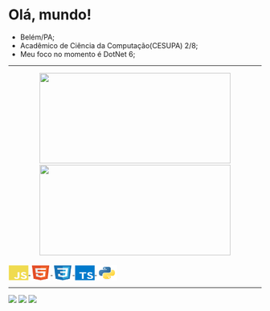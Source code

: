 <h1>Olá, mundo!</h1>

- Belém/PA;
- Acadêmico de Ciência da Computação(CESUPA) 2/8;
- Meu foco no momento é DotNet 6;
<hr>
<div align="center">
  <a href="https://github.com/pedrohcoriolano">
  <img height="180em" width='380em' src="https://github-readme-stats.vercel.app/api?username=pedrohcoriolano&show_icons=true&theme=dark&include_all_commits=true&count_private=true"/>
  <img height="180em" width='380em' src="https://github-readme-stats.vercel.app/api/top-langs/?username=pedrohcoriolano&layout=compact&langs_count=7&theme=dark"/>
</div>
  <div style="display: inline_block"><br>
  <img align="center" alt="Pedro-Js" height="30" width="40" src="https://raw.githubusercontent.com/devicons/devicon/master/icons/javascript/javascript-plain.svg">
  <img align="center" alt="Pedro-HTML" height="30" width="40" src="https://raw.githubusercontent.com/devicons/devicon/master/icons/html5/html5-original.svg">
  <img align="center" alt="Pedro-CSS" height="30" width="40" src="https://raw.githubusercontent.com/devicons/devicon/master/icons/css3/css3-original.svg">
  <img align="center" alt="Pedro-CSS" height="30" width="40" src="https://raw.githubusercontent.com/devicons/devicon/master/icons/typescript/typescript-plain.svg">
  <img align="center" alt="Pedro-Python" height="30" width="40" src="https://raw.githubusercontent.com/devicons/devicon/master/icons/python/python-original.svg">
</div>
<hr>
  <a href = "mailto:pedro.coriolano1005@gmail.com"><img src="https://img.shields.io/badge/-Gmail-%23333?style=for-the-badge&logo=gmail&logoColor=white" target="_blank"></a>
  <a href="https://www.linkedin.com/in/pedrohcoriolano/" target="_blank"><img src="https://img.shields.io/badge/-LinkedIn-%230077B5?style=for-the-badge&logo=linkedin&logoColor=white" target="_blank"></a> 
  <a href="https://twitter.com/p_coriolano" target="_blank"><img src="https://img.shields.io/badge/Twitter-1DA1F2?style=for-the-badge&logo=twitter&logoColor=white" target="_blank"></a>
